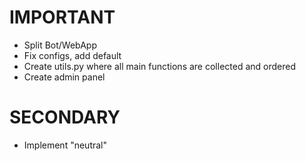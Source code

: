 # IMPORTANT
* Split Bot/WebApp
* Fix configs, add default
* Create utils.py where all main functions are collected and ordered
* Create admin panel

# SECONDARY
* Implement "neutral"
